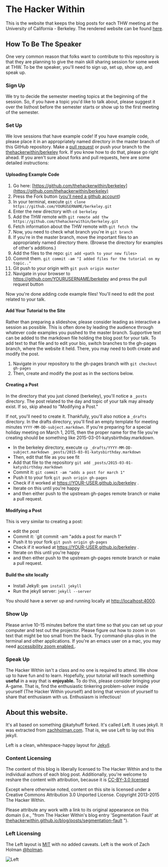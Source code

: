 # The Hacker Within

This is the website that keeps the blog posts for each THW meeting at the
University of California - Berkeley. The rendered website can be found
[here](http://thehackerwithin.github.io/berkeley).


## How To Be The Speaker

One very common reason that folks want to contribute to this repository is that they are planning to give the main skill sharing session for some week at THW. To be the speaker, you'll need to sign up, set up, show up, and speak up.

### Sign Up

We try to decide the semester meeting topics at the beginning of the session. 
So, if you have a topic you'd like to talk about, please suggest it over the 
listhost before the semester starts or show up to the first meeting of the 
semester.

### Set Up


We love sessions that have example code! If you have example code, please place 
it in an appropriately named directory in the master branch of this GitHub 
repository. Make a [pull 
request](https://help.github.com/articles/creating-a-pull-request/) or push your branch to the
[thehackerwithin/berkeley](http://github.com/thehackerwithin.berkeley) fork. 
If you know how to do that, please go right ahead. If you aren't sure about 
forks and pull requests, here are some detailed instructions:

#### Uploading Example Code

1. Go here: 
[https://github.com/thehackerwithin/berkeley](https://github.com/thehackerwithin/berkeley)
2. Press the Fork button ([you'll need a github account](https://github.com/signup))
3. In your terminal, execute `git clone https://github.com/YOURUSERNAME/berkeley.git`
4. Enter the new directory with `cd berkeley`
5. Add the THW remote with `git remote add thw https://github.com/thehackerwithin/berkeley.git`
6. Fetch information about the THW remote with `git fetch thw`
7. Now, you need to check what branch you're in `git branch`
8. If you're in the master branch, move the important files to an appropriately named directory there. (Browse the directory for examples of other's additions.)
9. Add the files to the repo: `git add <path to your new files>`
10. Commit them. `git commit -am "I added files for the tutorial on my 
    topic.."`
11. Git push to your origin with `git push origin master`
12. Navigate in your browser to https://github.com/YOURUSERNAME/berkeley and press the pull request button

Now you're done adding code example files! You'll need to edit the post related
to your talk.

#### Add Your Tutorial to the Site

Rather than preparing a slideshow, please consider leading as interactive a session as possible. This is often done by leading the audience through whatever code examples you pushed to the master branch. Supportive text can be added to the markdown file holding the blog post for your talk. To add text to that file and to edit your bio, switch branches to the gh-pages branch, where the website it held. There, you may need to both create and modify the post.

1. Navigate in your repository to the gh-pages branch with `git checkout gh-pages`
2. Then, create and modify the post as in the sections below.

#### Creating a Post

In the directory that you just cloned (berkeley), you'll notice a `_posts`
directory. The post related to the day and topic of your talk may already
exist. If so, skip ahead to "Modifying a Post." 

If not, you'll need to create it. Thankfully, you'll also notice a
`_drafts` directory. In the drafts directory, you'll find an empty template for
meeting minutes `YYYY-MM-DD-subject.markdown`. If you're preparing for a
special holiday meeting on March 1, 2015, then the proper name for the file
you're creating should be something like 2015-03-01-katysbirthday.markdown.

- In the berkeley directory, execute `cp _drafts/YYYY-MM-DD-subject.markdown
  _posts/2015-03-01-katysbirthday.markdown`
- Then, edit that file as you see fit
- Add that file to the repository `git add _posts/2015-03-01-katysbirthday.markdown`
- Commit it: `git commit -am "adds a post for march 1"`
- Push it to your fork `git push origin gh-pages`
- Check if it worked at https://YOUR-USER.github.io/berkeley .
- Iterate on this until you're happy
- and then either push to the upstream gh-pages remote branch or make a pull request.

#### Modifying a Post

This is very similar to creating a post:

- edit the post
- Commit it: `git commit -am "adds a post for march 1"
- Push it to your fork `git push origin gh-pages`
- Check if it worked at https://YOUR-USER.github.io/berkeley .
- Iterate on this until you're happy
- and then either push to the upstream gh-pages remote branch or make a pull request.

#### Build the site locally

- Install Jekyll: `gem install jekyll`
- Run the jekyll server: `jekyll --server`

You should have a server up and running locally at <http://localhost:4000>.

### Show Up

Please arrive 10-15 minutes before the start time so that you can set up your 
computer and test out the projector. Please figure out how to zoom in on text 
that might be too small from the back. Try command-plus-plus in the terminal 
and other applications. If you're an emacs user on a mac, you may need [accessibility 
zoom enabled.](https://www.apple.com/accessibility/osx/).

### Speak Up

The Hacker Within isn't a class and no one is required to attend. We show up to 
have fun and to learn. Hopefully, your tutorial will teach something **useful** 
in a way that is **enjoyable.** To do this, please consider bringing your 
A-game. That is, find the enthusiastic tinkering problem-solver inside yourself 
(The Hacker Within yourself) and bring that version of yourself to share that 
enthusiasm with us. Enthusiasm is infectious!  


## About this website.

It's all based on something @katyhuff forked. It's called Left.  It uses
jekyll.  It was extracted from [zachholman.com](http://zachholman.com/). That
is, we use Left to lay out this jekyll. 

Left is a clean, whitespace-happy layout for
[Jekyll](https://github.com/mojombo/jekyll).


### Content Licensing

The content of this blog is liberally licensed to The Hacker Within and to the
individual authors of each blog post.  Additionally, you're welcome to reshare
the content with attribution, because it is [CC-BY-3.0
licensed](http://creativecommons.org/licenses/by/3.0/)

Except where otherwise noted, content on this site is licensed under a Creative
Commons Attribution 3.0 Unported License. Copyright 2013-2015 The Hacker
Within.

Please attribute any work with a link to its original appearance on this
domain (i.e., "from The Hacker Within's blog entry 'Segmentation Fault' at
[thehackerwithin.github.io/blog/posts/segmentation-fault](thehackerwithin.github.io/blog/posts/segmentation-fault) ").

### Left Licensing

The Left layout is [MIT](https://github.com/holman/left/blob/master/LICENSE) with no
added caveats. Left is the work of Zach Holman [@holman](https://twitter.com/holman).

![Left](http://cl.ly/image/3S2r1p2C0E2B/content)

